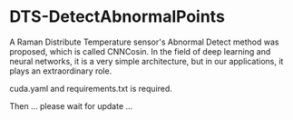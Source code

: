 # DTS-DetectAbnormalPoints
 A Raman Distribute Temperature sensor's Abnormal Detect method was proposed, which is called CNNCosin. 
 In the field of deep learning and neural networks, it is a very simple architecture, but in our applications, it plays an extraordinary role.
 
 
 cuda.yaml and requirements.txt is required.
 
 Then ... please wait for update ...
